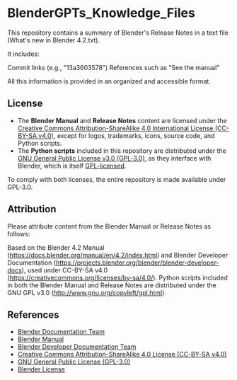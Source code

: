 # BlenderGPTs_Knowledge_Files

This repository contains a summary of Blender's Release Notes in a text file (What's new in Blender 4.2.txt). 


It includes:


Commit links (e.g., "13a3603578")
References such as "See the manual"


All this information is provided in an organized and accessible format.

## License
- The **Blender Manual** and **Release Notes** content are licensed under the [Creative Commons Attribution-ShareAlike 4.0 International License (CC-BY-SA v4.0)](https://creativecommons.org/licenses/by-sa/4.0/), except for logos, trademarks, icons, source code, and Python scripts.
- The **Python scripts** included in this repository are distributed under the [GNU General Public License v3.0 (GPL-3.0)](http://www.gnu.org/copyleft/gpl.html), as they interface with Blender, which is itself [GPL-licensed](https://www.blender.org/about/license/).

To comply with both licenses, the entire repository is made available under GPL-3.0.

## Attribution
Please attribute content from the Blender Manual or Release Notes as follows:

Based on the Blender 4.2 Manual (https://docs.blender.org/manual/en/4.2/index.html) and Blender Developer Documentation (https://projects.blender.org/blender/blender-developer-docs), used under CC-BY-SA v4.0 (https://creativecommons.org/licenses/by-sa/4.0/). Python scripts included in both the Blender Manual and Release Notes are distributed under the GNU GPL v3.0 (http://www.gnu.org/copyleft/gpl.html).

## References
- [Blender Documentation Team](https://developer.blender.org/docs)
- [Blender Manual](https://docs.blender.org/manual/en/4.2/index.html)
- [Blender Developer Documentation Team](https://projects.blender.org/blender/blender-developer-docs)
- [Creative Commons Attribution-ShareAlike 4.0 License (CC-BY-SA v4.0)](https://creativecommons.org/licenses/by-sa/4.0/)
- [GNU General Public License (GPL-3.0)](http://www.gnu.org/copyleft/gpl.html)
- [Blender License](https://www.blender.org/about/license/)
